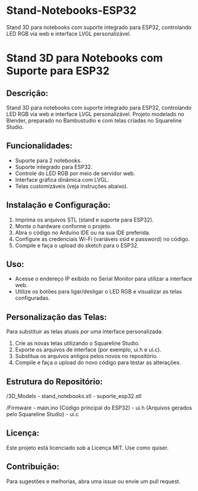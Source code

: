 # Stand-Notebooks-ESP32
Stand 3D para notebooks com suporte integrado para ESP32, controlando LED RGB via web e interface LVGL personalizável.

Stand 3D para Notebooks com Suporte para ESP32
================================================

Descrição:
----------
Stand 3D para notebooks com suporte integrado para ESP32, controlando LED RGB via web e interface LVGL personalizável.
Projeto modelado no Blender, preparado no Bambustudio e com telas criadas no Squareline Studio.

Funcionalidades:
----------------
- Suporte para 2 notebooks.
- Suporte integrado para ESP32.
- Controle do LED RGB por meio de servidor web.
- Interface gráfica dinâmica com LVGL.
- Telas customizáveis (veja instruções abaixo).

Instalação e Configuração:
--------------------------
1. Imprima os arquivos STL (stand e suporte para ESP32).
2. Monte o hardware conforme o projeto.
3. Abra o código no Arduino IDE ou na sua IDE preferida.
4. Configure as credenciais Wi-Fi (variáveis ssid e password) no código.
5. Compile e faça o upload do sketch para o ESP32.

Uso:
----
- Acesse o endereço IP exibido no Serial Monitor para utilizar a interface web.
- Utilize os botões para ligar/desligar o LED RGB e visualizar as telas configuradas.

Personalização das Telas:
-------------------------
Para substituir as telas atuais por uma interface personalizada:
1. Crie as novas telas utilizando o Squareline Studio.
2. Exporte os arquivos de interface (por exemplo, ui.h e ui.c).
3. Substitua os arquivos antigos pelos novos no repositório.
4. Compile e faça o upload do novo código para testar as alterações.

Estrutura do Repositório:
-------------------------
/3D_Models
    - stand_notebooks.stl
    - suporte_esp32.stl

/Firmware
    - main.ino        (Código principal do ESP32)
    - ui.h            (Arquivos gerados pelo Squareline Studio)
    - ui.c

Licença:
--------
Este projeto está licenciado sob a Licença MIT. Use como quiser.

Contribuição:
-------------
Para sugestões e melhorias, abra uma issue ou envie um pull request.

